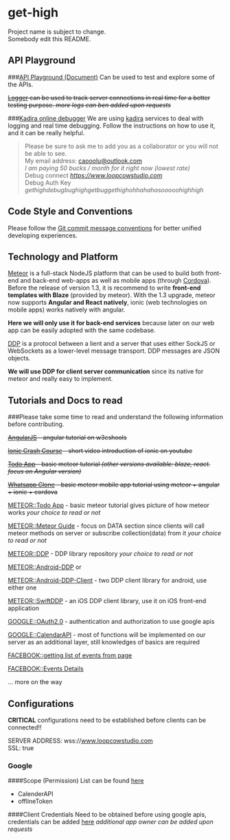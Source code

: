 # get-high

Project name is subject to change.  
Somebody edit this README.  

## API Playground

###[API Playground (Document)](https://loopcowstudio.com)
Can be used to test and explore some of the APIs.

~~[Logger](https://loopcowstudio.com/logger) can be used to track server connections in real time for a better testing purpose. *more logs can ben added upon requests*~~

###[Kadira online debugger](https://ui.kadira.io/apps/WjerWJuJ9dn7Atjb4/dashboard/overview)
We are using [kadira](https://ui.kadira.io/) services to deal with logging and real time debugging. Follow the instructions on how to use it, and it can be really helpful.  
> Please be sure to ask me to add you as a collaborator or you will not be able to see.  
> My email address: caooolu@outlook.com  
*I am paying 50 bucks / month for it right now (lowest rate)*  
> Debug connect *https://www.loopcowstudio.com*  
> Debug Auth Key *gethighdebugbughighgetbuggethighohhahahasooooohighhigh*  

## Code Style and Conventions

Please follow the [Git commit message conventions](http://chris.beams.io/posts/git-commit/) for better unified developing experiences.

## Technology and Platform

[Meteor](https://www.meteor.com/) is a full-stack NodeJS platform that can be used to build both front-end and back-end web-apps as well as mobile apps (through [Cordova](https://cordova.apache.org/)). Before the release of version 1.3, it is recommend to write **front-end templates with Blaze** (provided by meteor). With the 1.3 upgrade, meteor now supports **Angular and React natively**, ionic (web technologies on mobile apps) works natively with angular.

**Here we will only use it for back-end services** because later on our web app can be easily adopted with the same codebase.

[DDP](https://github.com/meteor/meteor/blob/devel/packages/ddp/DDP.md) is a protocol between a lient and a server that uses either SockJS or WebSockets as a lower-level message transport. DDP messages are JSON objects.

**We will use DDP for client server communication** since its native for meteor and really easy to implement.

## Tutorials and Docs to read

###Please take some time to read and understand the following information before contributing.

~~[AngularJS](http://www.w3schools.com/angular/default.asp) - angular tutorial on w3cshools~~

~~[Ionic Crash Course](https://www.youtube.com/watch?v=C-UwOWB9Io4&feature=youtu.be) - short video introduction of ionic on youtube~~

~~[Todo App](https://www.meteor.com/tutorials/angular/creating-an-app) - basic meteor tutorial _(other versions available: blaze, react. focus on Angular version)_~~

~~[Whatsapp Clone](http://www.angular-meteor.com/tutorials/whatsapp/meteor/bootstrapping) - basic meteor mobile app tutorial using meteor + angular + ionic + cordova~~

[METEOR::Todo App](https://www.meteor.com/tutorials/angular/creating-an-app) - basic meteor tutorial gives picture of how meteor works _your choice to read or not_

[METEOR::Meteor Guide](http://guide.meteor.com/) - focus on DATA section since clients will call meteor methods on server or subscribe collection(data) from it _your choice to read or not_

[METEOR::DDP](https://github.com/meteor/meteor/blob/devel/packages/ddp/DDP.md) - DDP library repository _your choice to read or not_

[METEOR::Android-DDP](https://github.com/kenyee/android-ddp-client) or

[METEOR::Android-DDP-Client](https://github.com/kenyee/android-ddp-client) - two DDP client library for android, use either one

[METEOR::SwiftDDP](https://github.com/siegesmund/swiftddp) - an iOS DDP client library, use it on iOS front-end application

[GOOGLE::OAuth2.0](https://developers.google.com/identity/protocols/OAuth2) - authentication and authorization to use google apis

[GOOGLE::CalendarAPI](https://developers.google.com/google-apps/calendar/) - most of functions will be implemented on our server as an additional layer, still knowledges of basics are required

[FACEBOOK::getting list of events from page](https://developers.facebook.com/docs/graph-api/reference/page/events/)

[FACEBOOK::Events Details ](https://developers.facebook.com/docs/graph-api/reference/event/)

... more on the way

## Configurations

**CRITICAL** configurations need to be established before clients can be connected!!

SERVER ADDRESS: wss://www.loopcowstudio.com  
SSL: true  

### Google

####Scope (Permission)
List can be found [here](https://developers.google.com/identity/protocols/googlescopes)
* CalenderAPI
* offlineToken

####Client Credentials
Need to be obtained before using google apis, credentials can be added [here](https://console.developers.google.com/apis/credentials?project=get-high) *additional app owner can be added upon requests*
